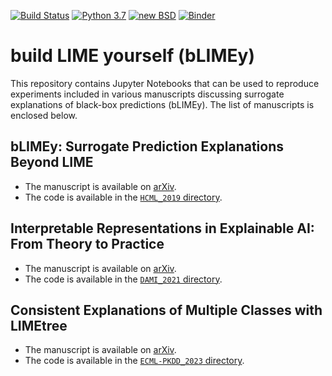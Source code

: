 [![Build Status](https://github.com/So-Cool/bLIMEy/actions/workflows/test-notebooks.yml/badge.svg)](https://github.com/So-Cool/bLIMEy/actions/workflows/test-notebooks.yml)
[![Python 3.7](https://img.shields.io/badge/python-3.7-blue.svg)](https://github.com/So-Cool/bLIMEy)
[![new BSD](https://img.shields.io/github/license/So-Cool/bLIMEy.svg)](https://github.com/So-Cool/bLIMEy/blob/master/LICENCE)
[![Binder](https://mybinder.org/badge_logo.svg)](https://mybinder.org/v2/gh/So-Cool/bLIMEy/master)

# build LIME yourself (bLIMEy) #

This repository contains Jupyter Notebooks that can be used to reproduce
experiments included in various manuscripts discussing surrogate explanations
of black-box predictions (bLIMEy). The list of manuscripts is enclosed below.

## bLIMEy: Surrogate Prediction Explanations Beyond LIME ##

* The manuscript is available on [arXiv][blimey].
* The code is available in the [`HCML_2019` directory][hcml19].

[blimey]: https://arxiv.org/abs/1910.13016
[hcml19]: https://github.com/So-Cool/bLIMEy/tree/master/HCML_2019

## Interpretable Representations in Explainable AI: From Theory to Practice ##

* The manuscript is available on [arXiv][ir].
* The code is available in the [`DAMI_2021` directory][dami21].

[ir]: https://arxiv.org/abs/2008.07007
[dami21]: https://github.com/So-Cool/bLIMEy/tree/master/DAMI_2021

## Consistent Explanations of Multiple Classes with LIMEtree ##

* The manuscript is available on [arXiv][limetree].
* The code is available in the [`ECML-PKDD_2023` directory][ecmlpkdd23].

[limetree]: https://arxiv.org/abs/2005.01427
[ecmlpkdd23]: https://github.com/So-Cool/bLIMEy/tree/master/ECML-PKDD_2023
